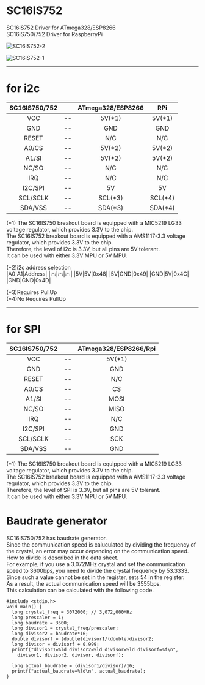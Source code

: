 # SC16IS752
SC16IS752 Driver for ATmega328/ESP8266   
SC16IS750/752 Driver for RaspberryPi

![SC16IS752-2](https://user-images.githubusercontent.com/6020549/71316920-4d722800-24bc-11ea-93dc-627e2a2cc1c0.JPG)

![SC16IS752-1](https://user-images.githubusercontent.com/6020549/71316919-4d722800-24bc-11ea-96c7-85b5d014bfe0.JPG)

---

# for i2c

|SC16IS750/752||ATmega328/ESP8266|RPi|
|:-:|:-:|:-:|:-:|
|VCC|--|5V(*1)|5V(*1)|
|GND|--|GND|GND|
|RESET|--|N/C|N/C|
|A0/CS|--|5V(*2)|5V(*2)|
|A1/SI|--|5V(*2)|5V(*2)|
|NC/SO|--|N/C|N/C|
|IRQ|--|N/C|N/C|
|I2C/SPI|--|5V|5V|
|SCL/SCLK|--|SCL(*3)|SCL(*4)|
|SDA/VSS|--|SDA(*3)|SDA(*4)|

(*1)
The SC16IS750 breakout board is equipped with a MIC5219 LG33 voltage regulator, which provides 3.3V to the chip.   
The SC16IS752 breakout board is equipped with a AMS1117-3.3 voltage regulator, which provides 3.3V to the chip.   
Therefore, the level of i2c is 3.3V, but all pins are 5V tolerant.   
It can be used with either 3.3V MPU or 5V MPU.   

(*2)i2c address selection   
|A0|A1|Address|
|:-:|:-:|:-:|
|5V|5V|0x48|
|5V|GND|0x49|
|GND|5V|0x4C|
|GND|GND|0x4D|

(*3)Requires PullUp   
(*4)No Requires PullUp   

---

# for SPI

|SC16IS750/752||ATmega328/ESP8266/Rpi|
|:-:|:-:|:-:|
|VCC|--|5V(*1)|
|GND|--|GND|
|RESET|--|N/C|
|A0/CS|--|CS|
|A1/SI|--|MOSI|
|NC/SO|--|MISO|
|IRQ|--|N/C|
|I2C/SPI|--|GND|
|SCL/SCLK|--|SCK|
|SDA/VSS|--|GND|

(*1)
The SC16IS750 breakout board is equipped with a MIC5219 LG33 voltage regulator, which provides 3.3V to the chip.   
The SC16IS752 breakout board is equipped with a AMS1117-3.3 voltage regulator, which provides 3.3V to the chip.   
Therefore, the level of SPI is 3.3V, but all pins are 5V tolerant.   
It can be used with either 3.3V MPU or 5V MPU.   

# Baudrate generator   
SC16IS750/752 has baudrate generator.   
Since the communication speed is caluculated by dividing the frequency of the crystal, an error may occur depending on the communication speed.   
How to divide is described in the data sheet.   
For example, if you use a 3.072MHz crystal and set the communication speed to 3600bps, you need to divide the crystal frequency by 53.3333.   
Since such a value cannot be set in the register, sets 54 in the register.   
As a result, the actual communication speed will be 3555bps.   
This calculation can be calculated with the following code.   
```
#include <stdio.h>
void main() {
  long crystal_freq = 3072000; // 3,072,000MHz
  long prescaler = 1;
  long baudrate = 3600;
  long divisor1 = crystal_freq/prescaler;
  long divisor2 = baudrate*16;
  double divisorf = (double)divisor1/(double)divisor2;
  long divisor = divisorf + 0.999;
  printf("divisor1=%ld divisor2=%ld divisor=%ld divisorf=%f\n",
    divisor1, divisor2, divisor, divisorf);

  long actual_baudrate = (divisor1/divisor)/16;
  printf("actual_baudrate=%ld\n", actual_baudrate);
}
```
